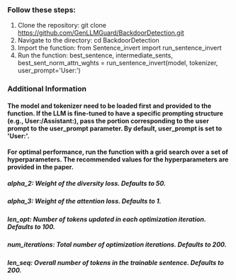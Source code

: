 ### Follow these steps:
1. Clone the repository:
  git clone https://github.com/GenLLMGuard/BackdoorDetection.git
2. Navigate to the directory:
  cd BackdoorDetection
3. Import the function:
  from Sentence_invert import run_sentence_invert
4. Run the function:
  best_sentence, intermediate_sents, best_sent_norm_attn_wghts = run_sentence_invert(model, tokenizer, user_prompt='User:')

### Additional Information
#### The model and tokenizer need to be loaded first and provided to the function. If the LLM is fine-tuned to have a specific prompting structure (e.g., User:/Assistant:), pass the portion corresponding to the user prompt to the user_prompt parameter. By default, user_prompt is set to 'User:'.
#### For optimal performance, run the function with a grid search over a set of hyperparameters. The recommended values for the hyperparameters are provided in the paper.
##### alpha_2: Weight of the diversity loss. Defaults to 50.
##### alpha_3: Weight of the attention loss. Defaults to 1.
##### len_opt: Number of tokens updated in each optimization iteration. Defaults to 100.
##### num_iterations: Total number of optimization iterations. Defaults to 200.
##### len_seq: Overall number of tokens in the trainable sentence. Defaults to 200.
